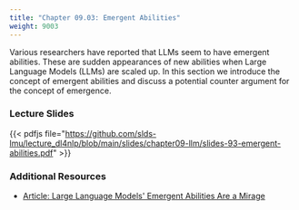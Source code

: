 ```yaml
---
title: "Chapter 09.03: Emergent Abilities"
weight: 9003
---
```

Various researchers have reported that LLMs seem to have emergent abilities. These are sudden appearances of new abilities when Large Language Models (LLMs) are scaled up. In this section we introduce the concept of emergent abilities and discuss a potential counter argument for the concept of emergence.

<!--more-->

### Lecture Slides

{{< pdfjs file="https://github.com/slds-lmu/lecture_dl4nlp/blob/main/slides/chapter09-llm/slides-93-emergent-abilities.pdf" >}}

### Additional Resources

- [Article: Large Language Models' Emergent Abilities Are a Mirage](https://www.wired.com/story/how-quickly-do-large-language-models-learn-unexpected-skills/)